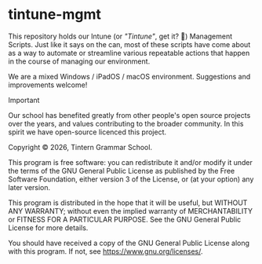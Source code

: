 # tintune-mgmt
This repository holds our Intune (or *"Tintune"*, get it? 🙂) Management Scripts. Just like it says on the can, most of these scripts have come about as a way to automate or streamline various repeatable actions that happen in the course of managing our environment.

We are a mixed Windows / iPadOS / macOS environment. Suggestions and improvements welcome!

> [!IMPORTANT]
>
> Our school has benefited greatly from other people's open source projects over the years, and values contributing to the broader community. In this spirit we have open-source licenced this project.
>
> Copyright © 2026, Tintern Grammar School.
>
> This program is free software: you can redistribute it and/or modify
> it under the terms of the GNU General Public License as published by
> the Free Software Foundation, either version 3 of the License, or
> (at your option) any later version.
>
> This program is distributed in the hope that it will be useful,
> but WITHOUT ANY WARRANTY; without even the implied warranty of
> MERCHANTABILITY or FITNESS FOR A PARTICULAR PURPOSE.  See the
> GNU General Public License for more details.
>
> You should have received a copy of the GNU General Public License
> along with this program.  If not, see <https://www.gnu.org/licenses/>.
